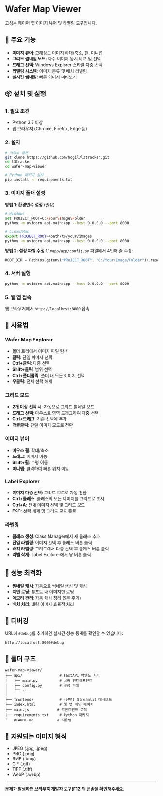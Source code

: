 # Wafer Map Viewer

고성능 웨이퍼 맵 이미지 뷰어 및 라벨링 도구입니다.

## 🚀 주요 기능

- **이미지 뷰어**: 고해상도 이미지 확대/축소, 팬, 미니맵
- **그리드 썸네일 모드**: 다수 이미지 동시 비교 및 선택
- **드래그 선택**: Windows Explorer 스타일 다중 선택
- **라벨링 시스템**: 이미지 분류 및 배치 라벨링
- **실시간 썸네일**: 빠른 이미지 미리보기

## 📦 설치 및 실행

### 1. 필요 조건
- Python 3.7 이상
- 웹 브라우저 (Chrome, Firefox, Edge 등)

### 2. 설치
```bash
# 저장소 클론
git clone https://github.com/hogil/l3tracker.git
cd l3tracker
cd wafer-map-viewer

# Python 패키지 설치
pip install -r requirements.txt
```

### 3. 이미지 폴더 설정

**방법 1: 환경변수 설정** (권장)
```bash
# Windows
set PROJECT_ROOT=C:\Your\Image\Folder
python -m uvicorn api.main:app --host 0.0.0.0 --port 8000

# Linux/Mac
export PROJECT_ROOT=/path/to/your/images
python -m uvicorn api.main:app --host 0.0.0.0 --port 8000
```

**방법 2: 설정 파일 수정**
`llmapp/app/config.py` 파일에서 4번째 줄 수정:
```python
ROOT_DIR = Path(os.getenv("PROJECT_ROOT", "C:/Your/Image/Folder")).resolve()
```

### 4. 서버 실행
```bash
python -m uvicorn api.main:app --host 0.0.0.0 --port 8000
```

### 5. 웹 앱 접속
웹 브라우저에서 `http://localhost:8000` 접속

## 🎯 사용법

### Wafer Map Explorer
- 폴더 트리에서 이미지 파일 탐색
- **클릭**: 단일 이미지 선택
- **Ctrl+클릭**: 다중 선택
- **Shift+클릭**: 범위 선택
- **Ctrl+폴더클릭**: 폴더 내 모든 이미지 선택
- **우클릭**: 전체 선택 해제

### 그리드 모드
- **2개 이상 선택 시**: 자동으로 그리드 썸네일 모드
- **드래그 선택**: 마우스로 영역 드래그하여 다중 선택
- **Ctrl+드래그**: 기존 선택에 추가
- **더블클릭**: 단일 이미지 모드로 전환

### 이미지 뷰어
- **마우스 휠**: 확대/축소
- **드래그**: 이미지 이동
- **Shift+휠**: 수평 이동
- **미니맵**: 클릭하여 빠른 위치 이동

### Label Explorer
- **이미지 다중 선택**: 그리드 모드로 자동 전환
- **Ctrl+클래스**: 클래스의 모든 이미지를 그리드로 표시
- **Ctrl+A**: 전체 이미지 선택 및 그리드 모드
- **ESC**: 선택 해제 및 그리드 모드 종료

### 라벨링
- **클래스 생성**: Class Manager에서 새 클래스 추가
- **단일 라벨링**: 이미지 선택 후 클래스 버튼 클릭
- **배치 라벨링**: 그리드에서 다중 선택 후 클래스 버튼 클릭
- **라벨 삭제**: Label Explorer에서 🗑️ 버튼 클릭

## 🔧 성능 최적화

- **썸네일 캐시**: 자동으로 썸네일 생성 및 캐싱
- **지연 로딩**: 뷰포트 내 이미지만 로딩
- **메모리 관리**: 자동 캐시 정리 (5분 주기)
- **배치 처리**: 대량 이미지 효율적 처리

## 🐛 디버깅

URL에 `#debug`를 추가하면 실시간 성능 통계를 확인할 수 있습니다:
```
http://localhost:8000#debug
```

## 📁 폴더 구조

```
wafer-map-viewer/
├── api/                 # FastAPI 백엔드 서버
│   ├── main.py          # 서버 엔트리포인트
│   ├── config.py        # 설정 파일
│   └── ...
│
├── frontend/            # (선택) Streamlit 대시보드
├── index.html           # 웹 앱 메인 페이지
├── main.js             # 프론트엔드 로직
├── requirements.txt     # Python 패키지
└── README.md           # 사용법
```

## 🤝 지원되는 이미지 형식

- JPEG (.jpg, .jpeg)
- PNG (.png)
- BMP (.bmp)
- GIF (.gif)
- TIFF (.tiff)
- WebP (.webp)

---

**문제가 발생하면 브라우저 개발자 도구(F12)의 콘솔을 확인해주세요.** 